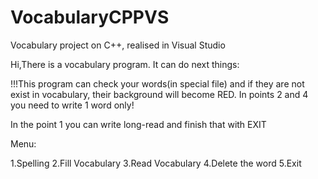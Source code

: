 # VocabularyCPPVS
Vocabulary project on C++, realised in Visual Studio

Hi,There is a vocabulary program. It can do next things:

!!!This program can check your words(in special file) and if they are not exist in vocabulary, their background will become RED. In points 2 and 4 you need to write 1 word only!

In the point 1 you can write long-read and finish that with EXIT

Menu: 

1.Spelling
2.Fill Vocabulary 
3.Read Vocabulary 
4.Delete the word 
5.Exit
